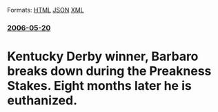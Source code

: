 
Formats: [HTML](/news/2006/05/20/kentucky-derby-winner-barbaro-breaks-down-during-the-preakness-stakes-eight-months-later-he-is-euthanized.html)  [JSON](/news/2006/05/20/kentucky-derby-winner-barbaro-breaks-down-during-the-preakness-stakes-eight-months-later-he-is-euthanized.json)  [XML](/news/2006/05/20/kentucky-derby-winner-barbaro-breaks-down-during-the-preakness-stakes-eight-months-later-he-is-euthanized.xml)  

### [2006-05-20](/news/2006/05/20/index.md)

##### 
#  Kentucky Derby winner, Barbaro breaks down during the Preakness Stakes. Eight months later he is euthanized.



